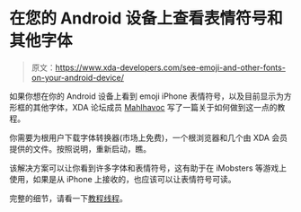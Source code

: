 # 在您的 Android 设备上查看表情符号和其他字体

> 原文：<https://www.xda-developers.com/see-emoji-and-other-fonts-on-your-android-device/>

如果你想在你的 Android 设备上看到 emoji iPhone 表情符号，以及目前显示为方形框的其他字体，XDA 论坛成员 [Mahlhavoc](http://forum.xda-developers.com/member.php?u=2666908) 写了一篇关于如何做到这一点的教程。

你需要为根用户下载字体转换器(市场上免费)，一个根浏览器和几个由 XDA 会员提供的文件。按照说明，重新启动，瞧。

该解决方案可以让你看到许多字体和表情符号，这有助于在 iMobsters 等游戏上使用，如果是从 iPhone 上接收的，也应该可以让表情符号可读。

完整的细节，请看一下[教程线程](http://forum.xda-developers.com/showthread.php?t=1093197)。